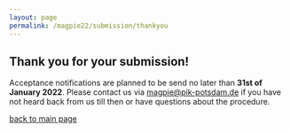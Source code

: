 ```yaml
---
layout: page
permalink: /magpie22/submission/thankyou
---
```



## Thank you for your submission!

Acceptance notifications are planned to be send no later than **31st of January 2022**. Please contact us via <magpie@pik-potsdam.de> if you have not heard back from us till then or have questions about the procedure.

[back to main page](../../index.html)
